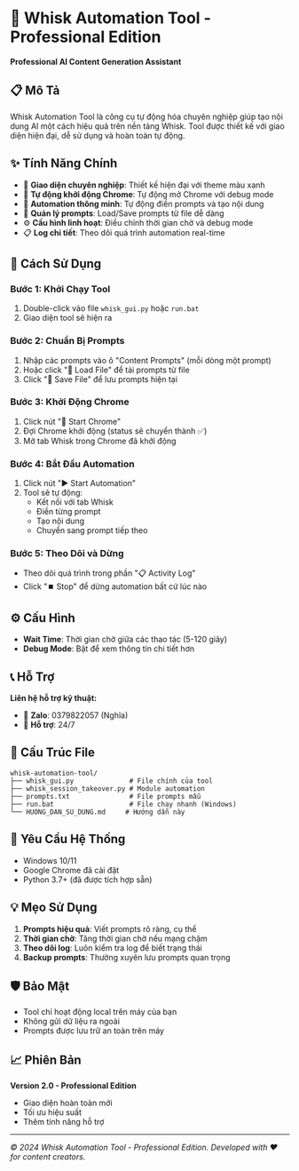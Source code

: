 # 🎨 Whisk Automation Tool - Professional Edition

**Professional AI Content Generation Assistant**

## 📋 Mô Tả

Whisk Automation Tool là công cụ tự động hóa chuyên nghiệp giúp tạo nội dung AI một cách hiệu quả trên nền tảng Whisk. Tool được thiết kế với giao diện hiện đại, dễ sử dụng và hoàn toàn tự động.

## ✨ Tính Năng Chính

- 🎨 **Giao diện chuyên nghiệp**: Thiết kế hiện đại với theme màu xanh
- 🚀 **Tự động khởi động Chrome**: Tự động mở Chrome với debug mode
- 🔄 **Automation thông minh**: Tự động điền prompts và tạo nội dung
- 📝 **Quản lý prompts**: Load/Save prompts từ file dễ dàng
- ⚙️ **Cấu hình linh hoạt**: Điều chỉnh thời gian chờ và debug mode
- 📋 **Log chi tiết**: Theo dõi quá trình automation real-time

## 🚀 Cách Sử Dụng

### Bước 1: Khởi Chạy Tool
1. Double-click vào file `whisk_gui.py` hoặc `run.bat`
2. Giao diện tool sẽ hiện ra

### Bước 2: Chuẩn Bị Prompts
1. Nhập các prompts vào ô "Content Prompts" (mỗi dòng một prompt)
2. Hoặc click "📁 Load File" để tải prompts từ file
3. Click "💾 Save File" để lưu prompts hiện tại

### Bước 3: Khởi Động Chrome
1. Click nút "🚀 Start Chrome"
2. Đợi Chrome khởi động (status sẽ chuyển thành ✅)
3. Mở tab Whisk trong Chrome đã khởi động

### Bước 4: Bắt Đầu Automation
1. Click nút "▶️ Start Automation"
2. Tool sẽ tự động:
   - Kết nối với tab Whisk
   - Điền từng prompt
   - Tạo nội dung
   - Chuyển sang prompt tiếp theo

### Bước 5: Theo Dõi và Dừng
- Theo dõi quá trình trong phần "📋 Activity Log"
- Click "⏹️ Stop" để dừng automation bất cứ lúc nào

## ⚙️ Cấu Hình

- **Wait Time**: Thời gian chờ giữa các thao tác (5-120 giây)
- **Debug Mode**: Bật để xem thông tin chi tiết hơn

## 📞 Hỗ Trợ

**Liên hệ hỗ trợ kỹ thuật:**
- 📱 **Zalo**: 0379822057 (Nghĩa)
- 💬 **Hỗ trợ**: 24/7

## 📁 Cấu Trúc File

```
whisk-automation-tool/
├── whisk_gui.py              # File chính của tool
├── whisk_session_takeover.py # Module automation
├── prompts.txt               # File prompts mẫu
├── run.bat                   # File chạy nhanh (Windows)
└── HUONG_DAN_SU_DUNG.md     # Hướng dẫn này
```

## 🔧 Yêu Cầu Hệ Thống

- Windows 10/11
- Google Chrome đã cài đặt
- Python 3.7+ (đã được tích hợp sẵn)

## 💡 Mẹo Sử Dụng

1. **Prompts hiệu quả**: Viết prompts rõ ràng, cụ thể
2. **Thời gian chờ**: Tăng thời gian chờ nếu mạng chậm
3. **Theo dõi log**: Luôn kiểm tra log để biết trạng thái
4. **Backup prompts**: Thường xuyên lưu prompts quan trọng

## 🛡️ Bảo Mật

- Tool chỉ hoạt động local trên máy của bạn
- Không gửi dữ liệu ra ngoài
- Prompts được lưu trữ an toàn trên máy

## 📈 Phiên Bản

**Version 2.0 - Professional Edition**
- Giao diện hoàn toàn mới
- Tối ưu hiệu suất
- Thêm tính năng hỗ trợ

---

*© 2024 Whisk Automation Tool - Professional Edition. Developed with ❤️ for content creators.*

